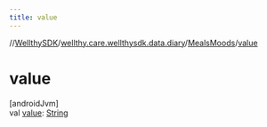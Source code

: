 ```yaml
---
title: value
---
```

//[WellthySDK](../../../index.html)/[wellthy.care.wellthysdk.data.diary](../index.html)/[MealsMoods](index.html)/[value](value.html)



# value



[androidJvm]\
val [value](value.html): [String](https://kotlinlang.org/api/latest/jvm/stdlib/kotlin/-string/index.html)




